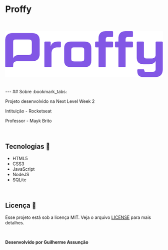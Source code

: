 # Proffy

<br>
<br>

<div align="center">
  <img src="public/images/logo-purple.svg" alt="Proffy">
</div>

<br>
<br>
---
## Sobre :bookmark_tabs:

Projeto desenvolvido na Next Level Week 2

Intituição - Rocketseat

Professor - Mayk Brito

<br>

## Tecnologias :hammer:

- HTML5
- CSS3
- JavaScript
- NodeJS
- SQLite

<br>

## Licença :green_book:

Esse projeto está sob a licença MIT. Veja o arquivo [LICENSE](LICENSE) para mais detalhes.

<br>

**Desenvolvido por Guilherme Assunção**